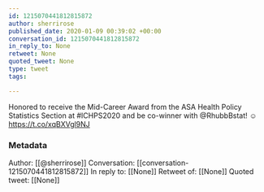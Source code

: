 ```yaml
---
id: 1215070441812815872
author: sherrirose
published_date: 2020-01-09 00:39:02 +00:00
conversation_id: 1215070441812815872
in_reply_to: None
retweet: None
quoted_tweet: None
type: tweet
tags:

---
```


Honored to receive the Mid-Career Award from the ASA Health Policy Statistics Section at #ICHPS2020 and be co-winner with @RhubbBstat! ☺️ https://t.co/xqBXVgl9NJ

### Metadata

Author: [[@sherrirose]]
Conversation: [[conversation-1215070441812815872]]
In reply to: [[None]]
Retweet of: [[None]]
Quoted tweet: [[None]]
